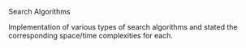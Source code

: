 Search Algorithms

Implementation of various types of search algorithms and stated the corresponding space/time complexities for each.
